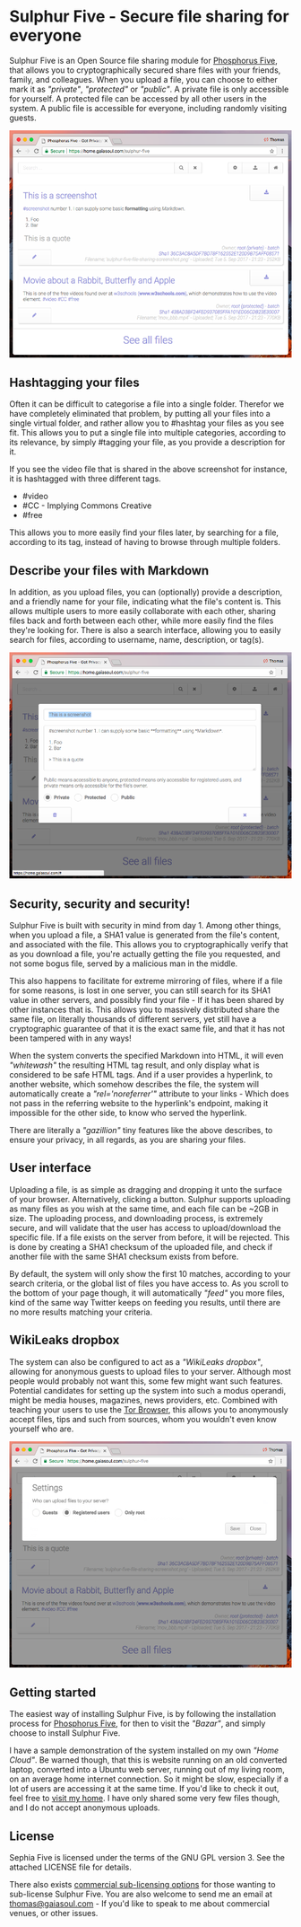 
# Sulphur Five - Secure file sharing for everyone

Sulphur Five is an Open Source file sharing module for [Phosphorus Five](https://github.com/polterguy/phosphorusfive), that allows you
to cryptographically secured share files with your friends, family, and colleagues. When you upload a file, you can choose to either mark it
as _"private"_, _"protected"_ or _"public"_. A private file is only accessible for yourself. A protected file can be accessed by all other
users in the system. A public file is accessible for everyone, including randomly visiting guests.

![alt screenshot of Sephia Five](media/screenshots/screenshot-1.png)

## Hashtagging your files

Often it can be difficult to categorise a file into a single folder. Therefor we have completely eliminated that problem, by putting all
your files into a single virtual folder, and rather allow you to #hashtag your files as you see fit. This allows you to put a single file into
multiple categories, according to its relevance, by simply #tagging your file, as you provide a description for it.

If you see the video file that is shared in the above screenshot for instance, it is hashtagged with three different tags.

* #video
* #CC - Implying Commons Creative
* #free

This allows you to more easily find your files later, by searching for a file, according to its tag, instead of having to browse through multiple folders.

## Describe your files with Markdown

In addition, as you upload files, you can (optionally) provide a description, and a friendly name for your file, indicating what the file's content is.
This allows multiple users to more easily collaborate with each other, sharing files back and forth between each other, while more easily find the files
they're looking for. There is also a search interface, allowing you to easily search for files, according to username, name, description, or tag(s).

![alt screenshot of Sephia Five](media/screenshots/screenshot-2.png)

## Security, security and security!

Sulphur Five is built with security in mind from day 1. Among other things, when you upload a file, a SHA1 value is generated from
the file's content, and associated with the file. This allows you to cryptographically verify that as you download a file, you're actually getting the
file you requested, and not some bogus file, served by a malicious man in the middle.

This also happens to facilitate for extreme mirroring of files, where if a file for some reasons, is lost in one server, you can still search for its
SHA1 value in other servers, and possibly find your file - If it has been shared by other instances that is. This allows you to massively distributed
share the same file, on literally thousands of different servers, yet still have a cryptographic guarantee of that it is the exact same file, and that 
it has not been tampered with in any ways!

When the system converts the specified Markdown into HTML, it will even _"whitewash"_ the resulting HTML tag result, and only display what is considered
to be safe HTML tags. And if a user provides a hyperlink, to another website, which somehow describes the file, the system will automatically create
a _"rel='noreferrer'"_ attribute to your links - Which does not pass in the referring website to the hyperlink's endpoint, making it impossible
for the other side, to know who served the hyperlink.

There are literally a _"gazillion"_ tiny features like the above describes, to ensure your privacy, in all regards, as you are sharing your files.

## User interface

Uploading a file, is as simple as dragging and dropping it unto the surface of your browser. Alternatively, clicking a button. Sulphur supports
uploading as many files as you wish at the same time, and each file can be ~2GB in size. The uploading process, and downloading process, is 
extremely secure, and will validate that the user has access to upload/download the specific file. If a file exists on the server from before,
it will be rejected. This is done by creating a SHA1 checksum of the uploaded file, and check if another file with the same SHA1 checksum exists
from before.

By default, the system will only show the first 10 matches, according to your search criteria, or the global list of files you have access to. As
you scroll to the bottom of your page though, it will automatically _"feed"_ you more files, kind of the same way Twitter keeps on feeding you results,
until there are no more results matching your criteria.

## WikiLeaks dropbox

The system can also be configured to act as a _"WikiLeaks dropbox"_, allowing for anonymous guests to upload files to your server. Although most people
would probably not want this, some few might want such features. Potential candidates for setting up the system into such a modus operandi, might be
media houses, magazines, news providers, etc. Combined with teaching your users to use the [Tor Browser](https://www.torproject.org/projects/torbrowser.html.en), 
this allows you to anonymously accept files, tips and such from sources, whom you wouldn't even know yourself who are.

![alt screenshot of Sephia Five](media/screenshots/screenshot-3.png)

## Getting started

The easiest way of installing Sulphur Five, is by following the installation process for [Phosphorus Five](https://github.com/polterguy/phosphorusfive),
for then to visit the _"Bazar"_, and simply choose to install Sulphur Five.

I have a sample demonstration of the system installed on my own _"Home Cloud"_. Be warned though, that this is website running on an old converted
laptop, converted into a Ubuntu web server, running out of my living room, on an average home internet connection. So it might be slow, especially
if a lot of users are accessing it at the same time. If you'd like to check it out, feel free to [visit my home](https://home.gaiasoul.com). I have 
only shared some very few files though, and I do not accept anonymous uploads.

## License

Sephia Five is licensed under the terms of the GNU GPL version 3. See the attached LICENSE file for details.

There also exists [commercial sub-licensing options](https://gaiasoul.com/license/) for those wanting to sub-license Sulphur Five. You are also welcome to send me an email at thomas@gaiasoul.com - If you'd like to speak to me about commercial venues, or other issues.
